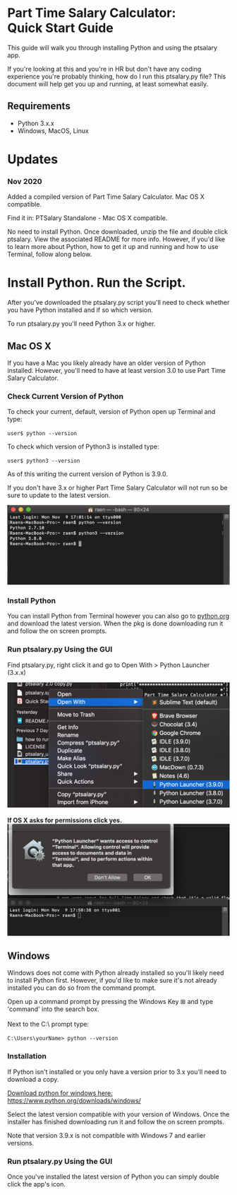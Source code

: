 # Part Time Salary Calculator:<br> Quick Start Guide
This guide will walk you through installing Python and using the ptsalary app.

If you're looking at this and you're in HR but don't have any coding experience you're probably thinking, how do I run this ptsalary.py file? This document will help get you up and running, at least somewhat easily.

## Requirements
 - Python 3.x.x
 - Windows, MacOS, Linux

# Updates
### Nov 2020
Added a compiled version of Part Time Salary Calculator. Mac OS X compatible. 

Find it in: PTSalary Standalone - Mac OS X compatible. 

No need to install Python. Once downloaded, unzip the file and double click ptsalary. View the associated README for more info. However, if you'd like to learn more about Python, how to get it up and running and how to use Terminal, follow along below.

# Install Python. Run the Script.
After you've downloaded the ptsalary.py script you'll need to check whether you have Python installed and if so which version.

To run ptsalary.py you'll need Python 3.x or higher.

## Mac OS X 
If you have a Mac you likely already have an older version of Python installed. However, you'll need to have at least version 3.0 to use Part Time Salary Calculator. 


### Check Current Version of Python
To check your current, default, version of Python open up Terminal and type:
 
``user$ python --version``

To check which version of Python3 is installed type: 

``user$ python3 --version``

As of this writing the current version of Python is 3.9.0. 

If you don't have 3.x or higher Part Time Salary Calculator will not run so be sure to update to the latest version.

![check your current python version](images/terminal-commands/python-version.png)

### Install Python
You can install Python from Terminal however you can also go to [python.org](https://www.python.org/downloads/) and download the latest version. When the pkg is done downloading run it and follow the on screen prompts. 

### Run ptsalary.py Using the GUI

Find ptsalary.py, right click it and go to Open With > Python Launcher (3.x.x)

![right context menu python launcher - screen cap](images/python-launcher-right-context-menu.png)
<br>
<br>
**If OS X asks for permissions click yes.**
![permissions screen cap](images/terminal-commands/python-terminal-access-from-gui-small.png)

## Windows
Windows does not come with Python already installed so you'll likely need to install Python first. However, if you'd like to make sure it's not already installed you can do so from the command prompt.

Open up a command prompt by pressing the Windows Key ⊞ and type 'command' into the search box.
<br>
<br>
Next to the C:\ prompt type:

``C:\Users\yourName> python --version``


### Installation
If Python isn't installed or you only have a version prior to 3.x you'll need to download a copy.

[Download python for windows here: ](https://www.python.org/downloads/windows/)https://www.python.org/downloads/windows/

Select the latest version compatible with your version of Windows. Once the installer has finished downloading run it and follow the on screen prompts.

Note that version 3.9.x is not compatible with Windows 7 and earlier versions. 


### Run ptsalary.py Using the GUI 

Once you've installed the latest version of Python you can simply double click the app's icon. 

